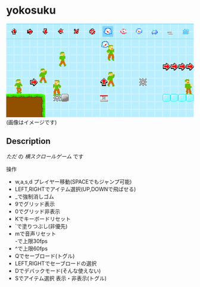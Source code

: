 # yokosuku
![yokosuku](yokosuku.png)  
(画像はイメージです)
## Description
*ただ* の *横スクロールゲーム* です

操作  
  - w,a,s,d プレイヤー移動(SPACEでもジャンプ可能)  
  - LEFT,RIGHTでアイテム選択(UP,DOWNで飛ばせる)  
  - _で強制消しゴム  
  - 9でグリッド表示  
  - 0でグリッド非表示  
  - Kでキーボードリセット  
  - `で塗りつぶし(非優先)  
  - mで音声リセット  
  -で上限30fps  
  - ^で上限60fps  
  - Qでセーブロード(トグル)  
  - LEFT,RIGHTでセーブロードの選択  
  - Dでデバックモード(そんな使えない)  
  - Sでアイテム選択 表示・非表示(トグル)
